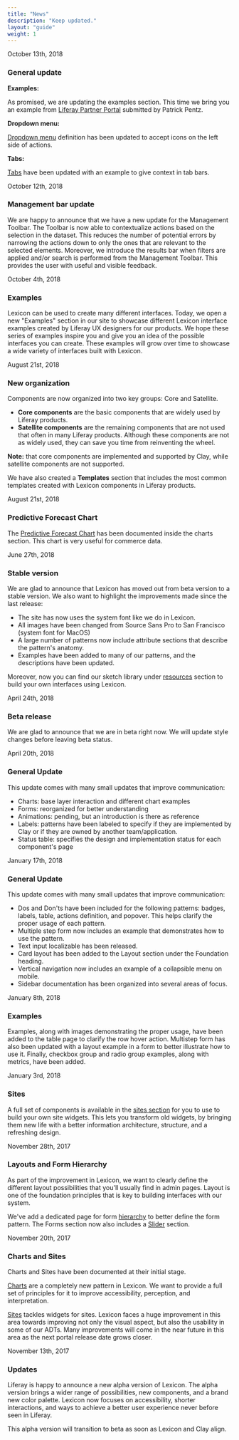 ```yaml
---
title: "News"
description: "Keep updated."
layout: "guide"
weight: 1
---
```


<time>October 13th, 2018</time>

### General update

**Examples:**

As promised, we are updating the examples section. This time we bring you an example from [Liferay Partner Portal](../examples/partnerPortal.html) submitted by Patrick Pentz.

**Dropdown menu:**

[Dropdown menu](../pattern/dropdowns.html) definition has been updated to accept icons on the left side of actions.

**Tabs:**

[Tabs](../pattern/tabs.html) have been updated with an example to give context in tab bars.

<time>October 12th, 2018</time>

### Management bar update

We are happy to announce that we have a new update for the Management Toolbar. The Toolbar is now able to contextualize actions based on the selection in the dataset. This reduces the number of potential errors by narrowing the actions down to only the ones that are relevant to the selected elements.
Moreover, we introduce the results bar when filters are applied and/or search is performed from the Management Toolbar. This provides the user with useful and visible feedback.

<time>October 4th, 2018</time>

### Examples

Lexicon can be used to create many different interfaces. Today, we open a new "Examples" section in our site to showcase different Lexicon interface examples created by Liferay UX designers for our products. We hope these series of examples inspire you and give you an idea of the possible interfaces you can create. These examples will grow over time to showcase a wide variety of interfaces built with Lexicon.


<time>August 21st, 2018</time>

### New organization

Components are now organized into two key groups: Core and Satellite.

* **Core components** are the basic components that are widely used by Liferay products.
* **Satellite components** are the remaining components that are not used that often in many Liferay products. Although these components are not as widely used, they can save you time from reinventing the wheel.

**Note:** that core components are implemented and supported by Clay, while satellite components are not supported.

We have also created a **Templates** section that includes the most common templates created with Lexicon components in Liferay products.

<time>August 21st, 2018</time>

### Predictive Forecast Chart

The [Predictive Forecast Chart](../patterns/Charts/chart-forecast.html) has been documented inside the charts section. This chart is very useful for  commerce data.

<time>June 27th, 2018</time>

### Stable version

We are glad to announce that Lexicon has moved out from beta version to a stable version.
We also want to highlight the improvements made since the last release:
* The site has now uses the system font like we do in Lexicon.
* All images have been changed from Source Sans Pro to San Francisco (system font for MacOS)
* A large number of patterns now include attribute sections that describe the pattern's anatomy.
* Examples have been added to many of our patterns, and the descriptions have been updated.

Moreover, now you can find our sketch library under [resources](../resouces/index.html) section to build your own interfaces using Lexicon.

<time>April 24th, 2018</time>

### Beta release

We are glad to announce that we are in beta right now. We will update style changes before leaving beta status.

<time>April 20th, 2018</time>

### General Update

This update comes with many small updates that improve communication:
* Charts: base layer interaction and different chart examples
* Forms: reorganized for better understanding
* Animations: pending, but an introduction is there as reference
* Labels: patterns have been labeled to specify if they are implemented by Clay or if they are owned by another team/application.
* Status table: specifies the design and implementation status for each component's page


<time>January 17th, 2018</time>

### General Update

This update comes with many small updates that improve communication:
* Dos and Don'ts have been included for the following patterns: badges, labels, table, actions definition, and popover. This helps clarify the proper usage of each pattern.
* Multiple step form now includes an example that demonstrates how to use the pattern.
* Text input localizable has been released.
* Card layout has been added to the Layout section under the Foundation heading.
* Vertical navigation now includes an example of a collapsible menu on mobile.
* Sidebar documentation has been organized into several areas of focus.

<time>January 8th, 2018</time>

### Examples 

Examples, along with images demonstrating the proper usage, have been added to the table page to clarify the row hover action. Multistep form has also been updated with a layout example in a form to better illustrate how to use it. Finally, checkbox group and radio group examples, along with metrics, have been added.

<time>January 3rd, 2018</time>

### Sites 

A full set of components is available in the [sites section](../patterns/Sites/sites.html) for you to use to build your own site widgets. This lets you transform old widgets, by bringing them new life with a better information architecture, structure, and a refreshing design.

<time>November 28th, 2017</time>

### Layouts and Form Hierarchy 

As part of the improvement in Lexicon, we want to clearly define the different layout possibilities that you'll usually find in admin pages. Layout is one of the foundation principles that is key to building interfaces with our system.

We've add a dedicated page for form [hierarchy](../patterns/Forms/formsHierarchy.html) to better define the form pattern. The Forms section now also includes a [Slider](../patterns/Forms/slider.html) section.

<time>November 20th, 2017</time>

### Charts and Sites

Charts and Sites have been documented at their initial stage.

[Charts](../patterns/Charts/charts.html) are a completely new pattern in Lexicon. We want to provide a full set of principles for it to improve accessibility, perception, and interpretation.

[Sites](../patterns/Sites/sites.html) tackles widgets for sites. Lexicon faces a huge improvement in this area towards improving not only the visual aspect, but also the usability in some of our ADTs. Many improvements will come in the near future in this area as the next portal release date grows closer.


<time>November 13th, 2017</time>

### Updates

Liferay is happy to announce a new alpha version of Lexicon. The alpha version brings a wider range of possibilities, new components, and a brand new color palette. Lexicon now focuses on accessibility, shorter interactions, and ways to achieve a better user experience never before seen in Liferay.

This alpha version will transition to beta as soon as Lexicon and Clay align.